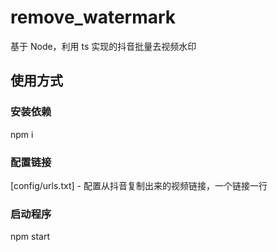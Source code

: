 # remove_watermark

基于 Node，利用 ts 实现的抖音批量去视频水印

## 使用方式

### 安装依赖

npm i

### 配置链接

[config/urls.txt] - 配置从抖音复制出来的视频链接，一个链接一行

### 启动程序

npm start
